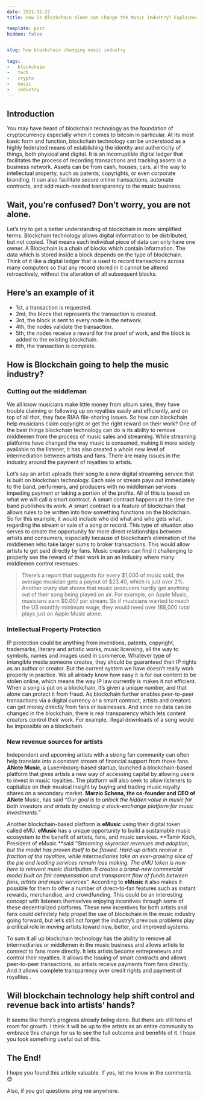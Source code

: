 ```yaml
---
date: 2021-12-22
title: How is Blockchain alone can Change the Music industry? Explained.

template: post
hidden: false


slug: how blockchain changing music industry
  
tags:
-   blockchain
-   tech
-   crypto
-   music
-   industry
---
```


## Introduction

You may have heard of blockchain technology as the foundation of cryptocurrency especially when it comes to bitcoin in particular. At its most basic form and function, blockchain technology can be understood as a highly federated means of establishing the identity and authenticity of things, both physical and digital. It is an incorruptible digital ledger that facilitates the process of recording transactions and tracking assets in a business network. Assets can be from cash, houses, cars, all the way to intellectual property, such as patents, copyrights, or even corporate branding. It can also facilitate secure online transactions, automate contracts, and add much-needed transparency to the music business. 

## Wait, you’re confused? Don’t worry, you are not alone.
Let’s try to get a better understanding of blockchain in more simplified terms. Blockchain
technology allows digital information to be distributed, but not copied. That means each
individual piece of data can only have one owner. A Blockchain is a chain of blocks which
contain information. The data which is stored inside a block depends on the type of blockchain.
Think of it like a digital ledger that is used to record transactions across many computers
so that any record stored in it cannot be altered retroactively, without the alteration
of all subsequent blocks. 

## Here’s an example of it 

- 1st, a transaction is requested. 
- 2nd, the block that represents the transaction is created. 
- 3rd, the block is sent to every node in the network. 
- 4th, the nodes validate the transaction. 
- 5th, the nodes receive a reward for the proof of work, and the block is added to the existing blockchain. 
- 6th, the transaction is complete.

## How is Blockchain going to help the music industry?

### Cutting out the middleman 
We all know musicians make little money from album sales, they have trouble claiming or following up on royalties easily and efficiently, and on top of all that, they face RIAA file-sharing issues. So how can blockchain help musicians claim copyright or get the right reward on their work? One of the best things blockchain technology can do is its ability to remove middlemen from the process of music sales and streaming.
While streaming platforms have changed the way music is consumed, making it more widely
available to the listener, it has also created a whole new level of intermediation between
artists and fans. There are many issues in the industry around the payment of royalties
to artists.

Let’s say an artist uploads their song to a new digital streaming service that is built
on blockchain technology. Each sale or stream pays out immediately to the band, performers,
and producers with no middleman services impeding payment or taking a portion of the profits.
All of this is based on what we will call a smart contract. A smart contract happens
at the time the band publishes its work. A smart contract is a feature of blockchain
that allows rules to be written into how something functions on the blockchain. So for this example,
it would include who did what and who gets what, regarding the stream or sale of
a song or record. This type of situation also serves to create the opportunity for more
direct relationships between artists and consumers, especially because of blockchain’s elimination
of the middlemen who take larger sums to broker transactions. This would allow artists to
get paid directly by fans.
Music creators can find it challenging to properly see the reward of their work in an
an industry where many middlemen control revenues. 

> There’s a report that suggests for every $1,000 of music sold, the average musician gets a payout of $23.40, which is just over 2%. 
> Another crazy stat shows that music producers hardly get anything out of their song being played on air. For example, on Apple Music, musicians earn $0.007 per stream. So if musicians wanted to reach the US monthly minimum wage, they would need over 188,000 total plays just on Apple Music alone.

### Intellectual Property Protection
IP protection could be anything from inventions, patents, copyright, trademarks, literary and artistic works, music licensing, all the way to symbols, names and images used in commerce. Whatever type of intangible media someone creates, they should be guaranteed their IP rights as an author or creator. But the current system we have doesn’t really work properly in practice. 
We all already know how easy it is for our content to be stolen online, which means the way IP law currently is makes it not efficient. When a song is put on a blockchain, it’s given a unique number, and that alone can protect it from fraud. As blockchain further enables peer-to-peer transactions via a digital
currency or a smart contract, artists and creators can get money directly from fans or businesses. And since no data can be changed in the blockchain, there is real transparency which lets content creators control their work. For example, illegal downloads of a song would be impossible on a blockchain.

### New revenue sources for artists 
Independent and upcoming artists with a strong fan community can often help translate into a constant stream of financial support from those fans. 
**ANote Music**, a Luxembourg-based startup, launched a blockchain-based platform that gives artists a new way of accessing capital by allowing users to invest in music royalties. The platform
will also seek to allow listeners to capitalize on their musical insight by buying and trading
music royalty shares on a secondary market. 
**Marzio Schena, the co-founder and CEO of ANote** Music, has said *“Our goal is to unlock the hidden value in music for both investors and
artists by creating a stock-exchange platform for music investments.”*

Another blockchain-based platform is **eMusic** using their digital token called eMU. **eMusic** has a unique opportunity to build a sustainable music ecosystem to the benefit of artists, fans, and music services. 
**Tamir Koch, President of eMusic **said *“Streaming skyrocket revenues and adoption,
but the model has proven itself to be flawed. Hard-up artists receive a fraction
of the royalties, while intermediaries take an ever-growing slice of the pie and leading
services remain loss making. The eMU token is now here to reinvent music distribution.
It creates a brand-new commercial model built on fair compensation and transparent flow
of funds between fans, artists and music services”.* 
According to **eMusic** it also makes it possible for them to offer a number of direct-to-fan features such as instant rewards, merchandise, and crowdfunding. This could be an interesting concept with listeners themselves enjoying incentives through some of these decentralized platforms. These new incentives for both artists and fans could definitely help propel the use of blockchain in the music industry going forward, but let’s still not forget the industry’s previous problems play a critical
role in moving artists toward new, better, and improved systems.

To sum it all up blockchain technology has the ability to remove all intermediaries or middlemen in the music business and allows artists to connect to fans more directly. It lets artists become entrepreneurs and control their royalties. It allows the Issuing of smart contracts and allows peer-to-peer transactions, so artists receive payments from fans directly. And it allows complete transparency over credit rights and payment of royalties
.
## Will blockchain technology help shift control and revenue back into artists’ hands? 
It seems like there’s progress already being done. But there are still tons of room for growth. I think it will be up to the artists as an entire community to embrace this change for us to see the full outcome and benefits of it. I hope you took something useful out of this. 

## The End!
I hope you found this article valuable. If yes, let me know in the comments 😊

Also, if you got questions ping me anywhere.